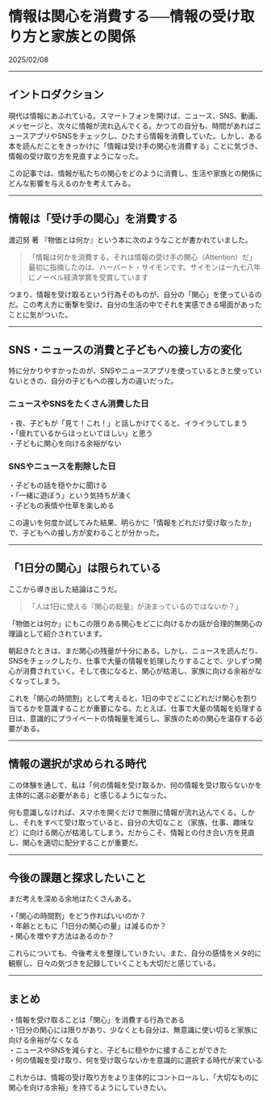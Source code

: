 # 情報は関心を消費する──情報の受け取り方と家族との関係

2025/02/08

---

## イントロダクション  
現代は情報にあふれている。スマートフォンを開けば、ニュース、SNS、動画、メッセージと、次々に情報が流れ込んでくる。かつての自分も、時間があればニュースアプリやSNSをチェックし、ひたすら情報を消費していた。しかし、ある本を読んだことをきっかけに「情報は受け手の関心を消費する」ことに気づき、情報の受け取り方を見直すようになった。  

この記事では、情報が私たちの関心をどのように消費し、生活や家族との関係にどんな影響を与えるのかを考えてみる。  

---

## 情報は「受け手の関心」を消費する  
渡辺努 著 『物価とは何か』という本に次のようなことが書かれていました。  

> 「情報は何かを消費する。それは情報の受け手の関心（Attention）だ」  
> 最初に指摘したのは、ハーバート・サイモンです。サイモンは一九七八年にノーベル経済学賞を受賞しています



つまり、情報を受け取るという行為そのものが、自分の「関心」を使っているのだ。この考え方に衝撃を受け、自分の生活の中でそれを実感できる場面があったことに気がついた。  

---

## SNS・ニュースの消費と子どもへの接し方の変化  
特に分かりやすかったのが、SNSやニュースアプリを使っているときと使っていないときの、自分の子どもへの接し方の違いだった。  

### **ニュースやSNSをたくさん消費した日**  
・夜、子どもが「見て！これ！」と話しかけてくると、イライラしてしまう  
・「疲れているからほっといてほしい」と思う  
・子どもに関心を向ける余裕がない  

### **SNSやニュースを削除した日**  
・子どもの話を穏やかに聞ける  
・「一緒に遊ぼう」という気持ちが湧く  
・子どもの表情や仕草を楽しめる  

この違いを何度か試してみた結果、明らかに「情報をどれだけ受け取ったか」で、子どもへの接し方が変わることが分かった。  

---

## 「1日分の関心」は限られている  
ここから導き出した結論はこうだ。  

> 「人は1日に使える『関心の総量』が決まっているのではないか？」  

「物価とは何か」にもこの限りある関心をどこに向けるかの話が合理的無関心の理論として紹介されています。  

朝起きたときは、まだ関心の残量が十分にある。しかし、ニュースを読んだり、SNSをチェックしたり、仕事で大量の情報を処理したりすることで、少しずつ関心が消費されていく。そして夜になると、関心が枯渇し、家族に向ける余裕がなくなってしまう。  

これを「関心の時間割」として考えると、1日の中でどこにどれだけ関心を割り当てるかを意識することが重要になる。たとえば、仕事で大量の情報を処理する日は、意識的にプライベートの情報量を減らし、家族のための関心を温存する必要がある。  

---

## **情報の選択が求められる時代**  
この体験を通して、私は「何の情報を受け取るか、何の情報を受け取らないかを主体的に選ぶ必要がある」と感じるようになった。  

何も意識しなければ、スマホを開くだけで無限に情報が流れ込んでくる。しかし、それをすべて受け取っていると、自分の大切なこと（家族、仕事、趣味など）に向ける関心が枯渇してしまう。だからこそ、情報との付き合い方を見直し、関心を適切に配分することが重要だ。  

---

## **今後の課題と探求したいこと**  
まだ考えを深める余地はたくさんある。  

・「関心の時間割」をどう作ればいいのか？  
・年齢とともに「1日分の関心の量」は減るのか？  
・関心を増やす方法はあるのか？  

これらについても、今後考えを整理していきたい。また、自分の感情をメタ的に観察し、日々の気づきを記録していくことも大切だと感じている。  

---

## **まとめ**  
・情報を受け取ることは「関心」を消費する行為である  
・1日分の関心には限りがあり、少なくとも自分は、無意識に使い切ると家族に向ける余裕がなくなる  
・ニュースやSNSを減らすと、子どもに穏やかに接することができた   
・何の情報を受け取り、何を受け取らないかを意識的に選択する時代が来ている  

これからは、情報の受け取り方をより主体的にコントロールし、「大切なものに関心を向ける余裕」を持てるようにしていきたい。  

